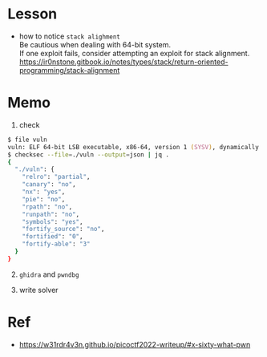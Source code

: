 # Lesson
- how to notice `stack alighment`  
    Be cautious when dealing with 64-bit system.  
    If one exploit fails, consider attempting an exploit for stack alignment.  
    https://ir0nstone.gitbook.io/notes/types/stack/return-oriented-programming/stack-alignment

# Memo
1. check
```zsh
$ file vuln
vuln: ELF 64-bit LSB executable, x86-64, version 1 (SYSV), dynamically linked, interpreter /lib64/ld-linux-x86-64.so.2, BuildID[sha1]=8ba2226f06946bc75922ba6fb1919e6283162f22, for GNU/Linux 3.2.0, not stripped
$ checksec --file=./vuln --output=json | jq .
{
  "./vuln": {
    "relro": "partial",
    "canary": "no",
    "nx": "yes",
    "pie": "no",
    "rpath": "no",
    "runpath": "no",
    "symbols": "yes",
    "fortify_source": "no",
    "fortified": "0",
    "fortify-able": "3"
  }
}
```

2. `ghidra` and `pwndbg`

3. write solver

# Ref
- https://w31rdr4v3n.github.io/picoctf2022-writeup/#x-sixty-what-pwn